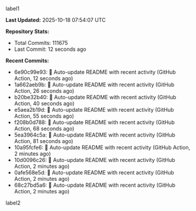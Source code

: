 
label1 
<!-- ACTIVITY_START -->
**Last Updated:** 2025-10-18 07:54:07 UTC

**Repository Stats:**
- Total Commits: 111675
- Last Commit: 12 seconds ago

**Recent Commits:**
- 6e90c99e93: 🤖 Auto-update README with recent activity (GitHub Action, 12 seconds ago)
- 1a662aeb9b: 🤖 Auto-update README with recent activity (GitHub Action, 26 seconds ago)
- b20be32b40: 🤖 Auto-update README with recent activity (GitHub Action, 40 seconds ago)
- e5aea2b19d: 🤖 Auto-update README with recent activity (GitHub Action, 55 seconds ago)
- f208b0d788: 🤖 Auto-update README with recent activity (GitHub Action, 68 seconds ago)
- 5ea3964c5a: 🤖 Auto-update README with recent activity (GitHub Action, 81 seconds ago)
- 10a95fcfe6: 🤖 Auto-update README with recent activity (GitHub Action, 2 minutes ago)
- 10d0096c26: 🤖 Auto-update README with recent activity (GitHub Action, 2 minutes ago)
- 0afe568e5d: 🤖 Auto-update README with recent activity (GitHub Action, 2 minutes ago)
- 68c27bd5a6: 🤖 Auto-update README with recent activity (GitHub Action, 2 minutes ago)
<!-- ACTIVITY_END -->

label2
